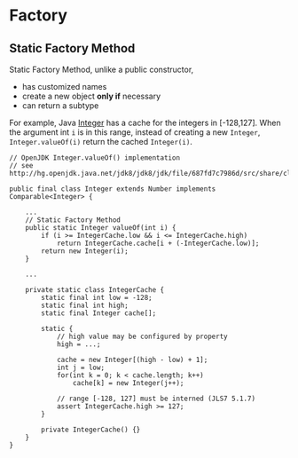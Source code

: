 Factory
===

Static Factory Method
---
Static Factory Method, unlike a public constructor,
* has customized names 
* create a new object **only if** necessary
* can return a subtype

For example, Java [Integer](http://hg.openjdk.java.net/jdk8/jdk8/jdk/file/687fd7c7986d/src/share/classes/java/lang/Integer.java) has a cache for the integers in [-128,127].
When the argument int `i` is in this range, instead of creating a new `Integer`,
`Integer.valueOf(i)` return the cached `Integer(i)`.

```
// OpenJDK Integer.valueOf() implementation
// see http://hg.openjdk.java.net/jdk8/jdk8/jdk/file/687fd7c7986d/src/share/classes/java/lang/Integer.java

public final class Integer extends Number implements Comparable<Integer> {
    
    ...
    // Static Factory Method
    public static Integer valueOf(int i) {
        if (i >= IntegerCache.low && i <= IntegerCache.high)
            return IntegerCache.cache[i + (-IntegerCache.low)];
        return new Integer(i);
    }
    
    ...
    
    private static class IntegerCache {
        static final int low = -128;
        static final int high;
        static final Integer cache[];

        static {
            // high value may be configured by property
            high = ...;

            cache = new Integer[(high - low) + 1];
            int j = low;
            for(int k = 0; k < cache.length; k++)
                cache[k] = new Integer(j++);

            // range [-128, 127] must be interned (JLS7 5.1.7)
            assert IntegerCache.high >= 127;
        }

        private IntegerCache() {}
    }
}

```

